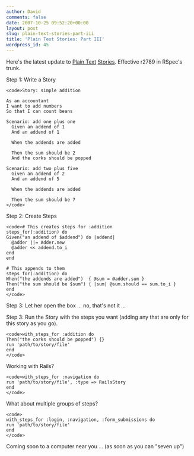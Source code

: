 ```yaml
---
author: David
comments: false
date: 2007-10-25 09:52:20+00:00
layout: post
slug: plain-text-stories-part-iii
title: 'Plain Text Stories: Part III'
wordpress_id: 45
---
```


Here's the latest update to [Plain Text](http://blog.davidchelimsky.net/articles/2007/10/21/story-runner-in-plain-english) [Stories](/articles/2007/10/22/plain-text-stories-on-rails). Effective r2789 in RSpec's trunk.






Step 1: Write a Story





    
    <code>Story: simple addition
    
    As an accountant
    I want to add numbers
    So that I can count beans
    
    Scenario: add one plus one
      Given an addend of 1
      And an addend of 1
    
      When the addends are added
    
      Then the sum should be 2
      And the corks should be popped
    
    Scenario: add two plus five
      Given an addend of 2
      And an addend of 5
    
      When the addends are added
    
      Then the sum should be 7
    </code>





Step 2: Create Steps





    
    <code># This creates steps for :addition
    steps_for(:addition) do
    Given("an addend of $addend") do |addend|
      @adder ||= Adder.new
      @adder << addend.to_i
    end
    end
    
    # This appends to them
    steps_for(:addition) do
    When("the addends are added")  { @sum = @adder.sum }
    Then("the sum should be $sum") { |sum| @sum.should == sum.to_i }
    end
    </code>





Step 3: Let her open the box … no, that's not it …






Step 3: Run the Story with the steps you want (adding any that are only for this story as you go).





    
    <code>with_steps_for :addition do
    Then("the corks should be popped") {}
    run 'path/to/story/file'
    end
    </code>





Working with Rails?





    
    <code>with_steps_for :navigation do
    run 'path/to/story/file', :type => RailsStory
    end
    </code>





What about multiple groups of steps?





    
    <code>
    with_steps_for :login, :navigation, :form_submissions do
    run 'path/to/story/file'
    end
    </code>





Coming soon to a computer near you … (as soon as you can "seven up")
